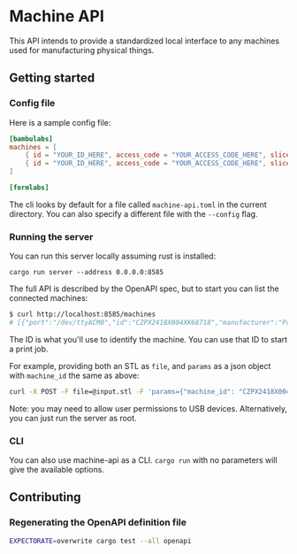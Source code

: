 # Machine API

This API intends to provide a standardized local interface to any machines used for manufacturing physical things.

## Getting started

### Config file

Here is a sample config file:

```toml
[bambulabs]
machines = [
    { id = "YOUR_ID_HERE", access_code = "YOUR_ACCESS_CODE_HERE", slicer_config = "./config/bambu/" },
    { id = "YOUR_ID_HERE", access_code = "YOUR_ACCESS_CODE_HERE", slicer_config = "./config/bambu/" },
]

[formlabs]
```

The cli looks by default for a file called `machine-api.toml` in the current
directory. You can also specify a different file with the `--config` flag.


### Running the server 

You can run this server locally assuming rust is installed:

```
cargo run server --address 0.0.0.0:8585
```

The full API is described by the OpenAPI spec, but to start you can list the connected machines:

```bash
$ curl http://localhost:8585/machines
# [{"port":"/dev/ttyACM0","id":"CZPX2418X004XK68718","manufacturer":"Prusa Research (prusa3d.com)","model":"Original Prusa i3 MK3"}]
```

The ID is what you'll use to identify the machine. You can use that ID to start a print job. 

For example, providing both an STL as `file`, and `params` as a json object with `machine_id` the same as above:

```bash
curl -X POST -F file=@input.stl -F 'params={"machine_id": "CZPX2418X004XK68718", "job_name": "my-cool-job"}' http://localhost:8585/print
```

Note: you may need to allow user permissions to USB devices. Alternatively, you can just run the server as root.

### CLI

You can also use machine-api as a CLI. `cargo run` with no parameters will give the available options.

## Contributing

### Regenerating the OpenAPI definition file

```bash
EXPECTORATE=overwrite cargo test --all openapi
```
